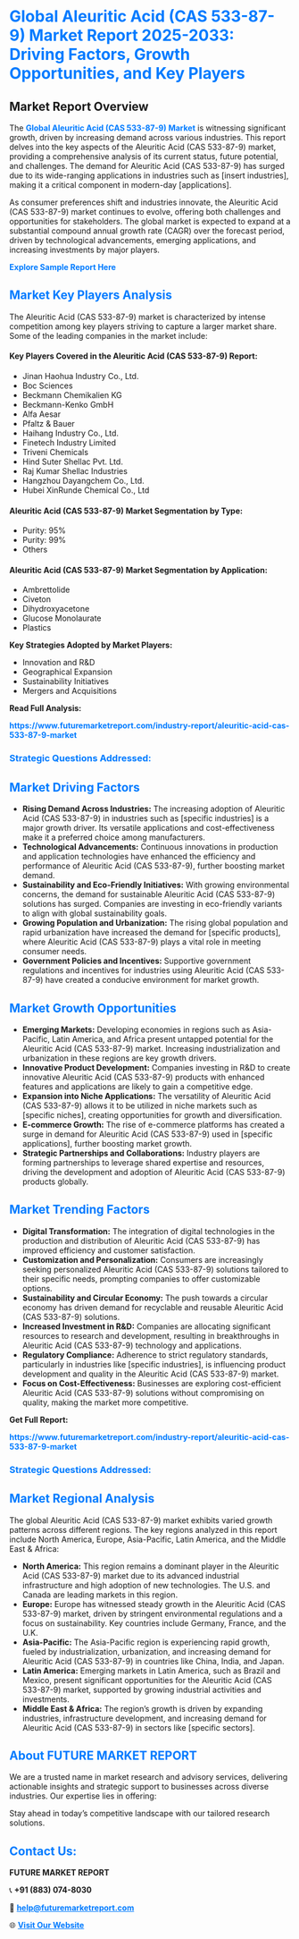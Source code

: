 <h1 style="color: #007BFF;">Global Aleuritic Acid (CAS 533-87-9) Market Report 2025-2033: Driving Factors, Growth Opportunities, and Key Players</h1>

<section id="overview">
<h2>Market Report Overview</h2>
<p>The <a href="https://www.futuremarketreport.com/industry-report/aleuritic-acid-cas-533-87-9-market" style="color: #007BFF; text-decoration: none;"><strong>Global Aleuritic Acid (CAS 533-87-9) Market</strong></a> is witnessing significant growth, driven by increasing demand across various industries. This report delves into the key aspects of the Aleuritic Acid (CAS 533-87-9) market, providing a comprehensive analysis of its current status, future potential, and challenges. The demand for Aleuritic Acid (CAS 533-87-9) has surged due to its wide-ranging applications in industries such as [insert industries], making it a critical component in modern-day [applications].</p>
<p>As consumer preferences shift and industries innovate, the Aleuritic Acid (CAS 533-87-9) market continues to evolve, offering both challenges and opportunities for stakeholders. The global market is expected to expand at a substantial compound annual growth rate (CAGR) over the forecast period, driven by technological advancements, emerging applications, and increasing investments by major players.</p>
</section>

<section id="overview">
<p><a href="https://www.futuremarketreport.com/request-sample/reportId=44268" style="color: #007BFF; text-decoration: none;"><strong>Explore Sample Report Here</strong></a></p>
</section>

<section id="key-players">
<h2 style="color: #007BFF;">Market Key Players Analysis</h2>
<p>The Aleuritic Acid (CAS 533-87-9) market is characterized by intense competition among key players striving to capture a larger market share. Some of the leading companies in the market include:</p>
<h4>Key Players Covered in the Aleuritic Acid (CAS 533-87-9) Report:</h4>
<ul><li>Jinan Haohua Industry Co., Ltd.</li><li>Boc Sciences</li><li>Beckmann Chemikalien KG</li><li>Beckmann-Kenko GmbH</li><li>Alfa Aesar</li><li>Pfaltz &amp; Bauer</li><li>Haihang Industry Co., Ltd.</li><li>Finetech Industry Limited</li><li>Triveni Chemicals</li><li>Hind Suter Shellac Pvt. Ltd.</li><li>Raj Kumar Shellac Industries</li><li>Hangzhou Dayangchem Co., Ltd.</li><li>Hubei XinRunde Chemical Co., Ltd</li></ul>
<h4>Aleuritic Acid (CAS 533-87-9) Market Segmentation by Type:</h4>
<ul><li>Purity: 95%</li><li>Purity: 99%</li><li>Others</li></ul>

<h4>Aleuritic Acid (CAS 533-87-9) Market Segmentation by Application:</h4>
<ul><li>Ambrettolide</li><li>Civeton</li><li>Dihydroxyacetone</li><li>Glucose Monolaurate</li><li>Plastics</li></ul>
<p><strong>Key Strategies Adopted by Market Players:</strong></p>
<ul>
<li>Innovation and R&D</li>
<li>Geographical Expansion</li>
<li>Sustainability Initiatives</li>
<li>Mergers and Acquisitions</li>
</ul>
</section>

<section>
<p><strong>Read Full Analysis: </strong></p><a href="https://www.futuremarketreport.com/industry-report/aleuritic-acid-cas-533-87-9-market" style="color: #007BFF; text-decoration: none;"><strong>https://www.futuremarketreport.com/industry-report/aleuritic-acid-cas-533-87-9-market</strong></a>
<h3 style="color: #007BFF;">Strategic Questions Addressed:</h3>
</section>

<section id="driving-factors">
<h2 style="color: #007BFF;">Market Driving Factors</h2>
<ul>
<li><strong>Rising Demand Across Industries:</strong> The increasing adoption of Aleuritic Acid (CAS 533-87-9) in industries such as [specific industries] is a major growth driver. Its versatile applications and cost-effectiveness make it a preferred choice among manufacturers.</li>
<li><strong>Technological Advancements:</strong> Continuous innovations in production and application technologies have enhanced the efficiency and performance of Aleuritic Acid (CAS 533-87-9), further boosting market demand.</li>
<li><strong>Sustainability and Eco-Friendly Initiatives:</strong> With growing environmental concerns, the demand for sustainable Aleuritic Acid (CAS 533-87-9) solutions has surged. Companies are investing in eco-friendly variants to align with global sustainability goals.</li>
<li><strong>Growing Population and Urbanization:</strong> The rising global population and rapid urbanization have increased the demand for [specific products], where Aleuritic Acid (CAS 533-87-9) plays a vital role in meeting consumer needs.</li>
<li><strong>Government Policies and Incentives:</strong> Supportive government regulations and incentives for industries using Aleuritic Acid (CAS 533-87-9) have created a conducive environment for market growth.</li>
</ul>
</section>

<section id="growth-opportunities">
<h2 style="color: #007BFF;">Market Growth Opportunities</h2>
<ul>
<li><strong>Emerging Markets:</strong> Developing economies in regions such as Asia-Pacific, Latin America, and Africa present untapped potential for the Aleuritic Acid (CAS 533-87-9) market. Increasing industrialization and urbanization in these regions are key growth drivers.</li>
<li><strong>Innovative Product Development:</strong> Companies investing in R&D to create innovative Aleuritic Acid (CAS 533-87-9) products with enhanced features and applications are likely to gain a competitive edge.</li>
<li><strong>Expansion into Niche Applications:</strong> The versatility of Aleuritic Acid (CAS 533-87-9) allows it to be utilized in niche markets such as [specific niches], creating opportunities for growth and diversification.</li>
<li><strong>E-commerce Growth:</strong> The rise of e-commerce platforms has created a surge in demand for Aleuritic Acid (CAS 533-87-9) used in [specific applications], further boosting market growth.</li>
<li><strong>Strategic Partnerships and Collaborations:</strong> Industry players are forming partnerships to leverage shared expertise and resources, driving the development and adoption of Aleuritic Acid (CAS 533-87-9) products globally.</li>
</ul>
</section>

<section id="trending-factors">
<h2 style="color: #007BFF;">Market Trending Factors</h2>
<ul>
<li><strong>Digital Transformation:</strong> The integration of digital technologies in the production and distribution of Aleuritic Acid (CAS 533-87-9) has improved efficiency and customer satisfaction.</li>
<li><strong>Customization and Personalization:</strong> Consumers are increasingly seeking personalized Aleuritic Acid (CAS 533-87-9) solutions tailored to their specific needs, prompting companies to offer customizable options.</li>
<li><strong>Sustainability and Circular Economy:</strong> The push towards a circular economy has driven demand for recyclable and reusable Aleuritic Acid (CAS 533-87-9) solutions.</li>
<li><strong>Increased Investment in R&D:</strong> Companies are allocating significant resources to research and development, resulting in breakthroughs in Aleuritic Acid (CAS 533-87-9) technology and applications.</li>
<li><strong>Regulatory Compliance:</strong> Adherence to strict regulatory standards, particularly in industries like [specific industries], is influencing product development and quality in the Aleuritic Acid (CAS 533-87-9) market.</li>
<li><strong>Focus on Cost-Effectiveness:</strong> Businesses are exploring cost-efficient Aleuritic Acid (CAS 533-87-9) solutions without compromising on quality, making the market more competitive.</li>
</ul>
</section>

<section>
<p><strong>Get Full Report: </strong></p><a href="https://www.futuremarketreport.com/industry-report/aleuritic-acid-cas-533-87-9-market" style="color: #007BFF; text-decoration: none;"><strong>https://www.futuremarketreport.com/industry-report/aleuritic-acid-cas-533-87-9-market</strong></a>
<h3 style="color: #007BFF;">Strategic Questions Addressed:</h3>
</section>


<section id="regional-analysis">
<h2 style="color: #007BFF;">Market Regional Analysis</h2>
<p>The global Aleuritic Acid (CAS 533-87-9) market exhibits varied growth patterns across different regions. The key regions analyzed in this report include North America, Europe, Asia-Pacific, Latin America, and the Middle East & Africa:</p>
<ul>
<li><strong>North America:</strong> This region remains a dominant player in the Aleuritic Acid (CAS 533-87-9) market due to its advanced industrial infrastructure and high adoption of new technologies. The U.S. and Canada are leading markets in this region.</li>
<li><strong>Europe:</strong> Europe has witnessed steady growth in the Aleuritic Acid (CAS 533-87-9) market, driven by stringent environmental regulations and a focus on sustainability. Key countries include Germany, France, and the U.K.</li>
<li><strong>Asia-Pacific:</strong> The Asia-Pacific region is experiencing rapid growth, fueled by industrialization, urbanization, and increasing demand for Aleuritic Acid (CAS 533-87-9) in countries like China, India, and Japan.</li>
<li><strong>Latin America:</strong> Emerging markets in Latin America, such as Brazil and Mexico, present significant opportunities for the Aleuritic Acid (CAS 533-87-9) market, supported by growing industrial activities and investments.</li>
<li><strong>Middle East & Africa:</strong> The region’s growth is driven by expanding industries, infrastructure development, and increasing demand for Aleuritic Acid (CAS 533-87-9) in sectors like [specific sectors].</li>
</ul>
</section>

<footer>
<h2 style="color: #007BFF;">About FUTURE MARKET REPORT</h2>
<p>We are a trusted name in market research and advisory services, delivering actionable insights and strategic support to businesses across diverse industries. Our expertise lies in offering:</p>

<p>Stay ahead in today’s competitive landscape with our tailored research solutions.</p>

<h2 style="color: #007BFF;">Contact Us:</h2>
<p><strong>FUTURE MARKET REPORT</strong></p>
<p>📞 <strong>+91 (883) 074-8030</strong></p>
<p>📧 <strong><a href="mailto:help@futuremarketreport.com" style="color: #007BFF;">help@futuremarketreport.com</a></strong></p>
<p>🌐 <strong><a href="https://www.futuremarketreport.com/" style="color: #007BFF;">Visit Our Website</a></strong></p>
</footer>